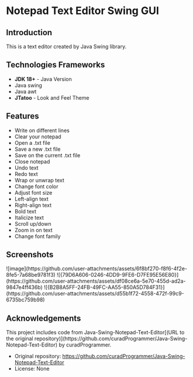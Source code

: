 <!--Project Name-->
<h1>Notepad Text Editor Swing GUI</h1>

<!--Introduction-->
<h2>Introduction</h2>
<p>This is a text editor created by Java Swing library.</p>

<!--Technologies/Frameworks-->
<h2>Technologies Frameworks</h2>
<ul>
  <li><b>JDK 18+</b> - Java Version</li>
  <li>Java swing</li>
  <li>Java awt</li>
  <li><b>JTatoo</b> - Look and Feel Theme</li>
</ul>

<!--Features-->
<h2>Features</h2>
<ul>
  <li>Write on different lines</li>
  <li>Clear your notepad</li>
  <li>Open a .txt file</li>
  <li>Save a new .txt file</li>
  <li>Save on the current .txt file</li>
  <li>Close notepad</li>
  <li>Undo text</li>
  <li>Redo text</li>
  <li>Wrap or unwrap text</li>
  <li>Change font color</li>
  <li>Adjust font size</li>
  <li>Left-align text</li>
  <li>Right-align text</li>
  <li>Bold text</li>
  <li>Italicize text</li>
  <li>Scroll up/down</li>
  <li>Zoom in on text</li>
  <li>Change font family</li>
</ul>


<!--Screenshots (GIFs/PNGs)-->
<h2>Screenshots</h2>
![image](https://github.com/user-attachments/assets/6f8bf270-f8f6-4f2e-8fe5-7a68be9781f3)
![{79D6A606-0246-4DD9-9FE6-D7FE95E56E80}](https://github.com/user-attachments/assets/df08ce6a-5e70-455d-ad2a-9847e4ff436b)
![{B2B8A5FF-24FB-49FC-AA55-850A5D784F31}](https://github.com/user-attachments/assets/d55b1f72-4558-472f-99c9-6735bc759b98)

<h2>Acknowledgements</h2>

<p>This project includes code from Java-Swing-Notepad-Text-Editor[(URL to the original repository)](https://github.com/curadProgrammer/Java-Swing-Notepad-Text-Editor) by curadProgrammer.<br> 

- Original repository: https://github.com/curadProgrammer/Java-Swing-Notepad-Text-Editor<br>
- License: None
</p>
